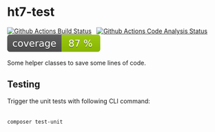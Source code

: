 
# ht7-test

[![Github Actions Build Status](https://github.com/1stthomas/ht7-test/actions/workflows/tests.yml/badge.svg?branch=master)](https://github.com/1stthomas/ht7-test/actions/workflows/tests.yml)&nbsp;&nbsp;
[![Github Actions Code Analysis Status](https://github.com/1stthomas/ht7-test/actions/workflows/analysis.yml/badge.svg?branch=master)](https://github.com/1stthomas/ht7-test/actions/workflows/analysis.yml)&nbsp;&nbsp;
![Github Actions Coverage Status](https://github.com/1stthomas/ht7-test/blob/master/doc/images/coverage.svg)

Some helper classes to save some lines of code.

## Testing

Trigger the unit tests with following CLI command:

```sh

composer test-unit

```
